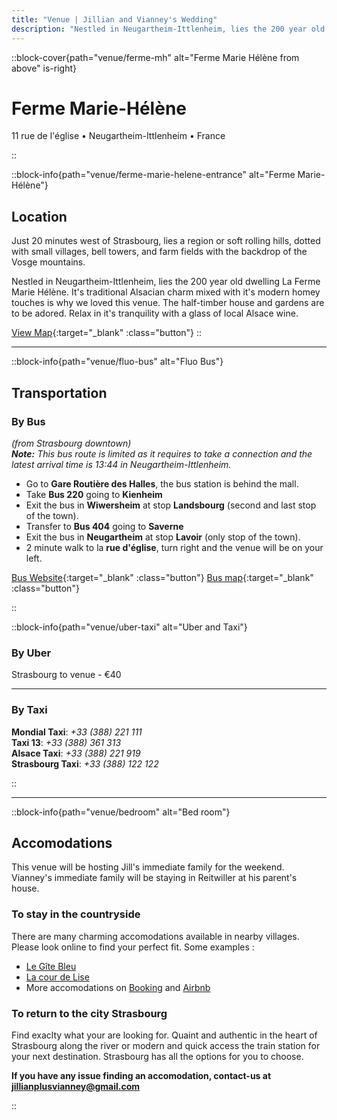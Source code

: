 ```yaml
---
title: "Venue | Jillian and Vianney's Wedding"
description: "Nestled in Neugartheim-Ittlenheim, lies the 200 year old dwelling La Ferme Marie Hélène"
---
```


::block-cover{path="venue/ferme-mh" alt="Ferme Marie Hélène from above" is-right}

# Ferme Marie-Hélène

11 rue de l'église • Neugartheim-Ittlenheim • France

::

::block-info{path="venue/ferme-marie-helene-entrance" alt="Ferme Marie-Hélène"}

## Location

Just 20 minutes west of Strasbourg, lies a region or soft rolling hills, dotted with small villages, bell towers, and farm fields with the backdrop of the Vosge mountains.

Nestled in Neugartheim-Ittlenheim, lies the 200 year old dwelling La Ferme Marie Hélène. It's traditional Alsacian charm mixed with it's modern homey touches is why we loved this venue. The half-timber house and gardens are to be adored. Relax in it's tranquility with a glass of local Alsace wine.

[View Map](https://goo.gl/maps/TAVeMhVtBJFygBRLA){:target="\_blank" :class="button"}
::

---

::block-info{path="venue/fluo-bus" alt="Fluo Bus"}

## Transportation

### By Bus

_(from Strasbourg downtown)_\
_**Note:** This bus route is limited as it requires to take a connection and the latest arrival time is 13:44 in Neugartheim-Ittlenheim._

- Go to **Gare Routière des Halles**, the bus station is behind the mall.
- Take **Bus 220** going to **Kienheim**
- Exit the bus in **Wiwersheim** at stop **Landsbourg** (second and last stop of the town).
- Transfer to **Bus 404** going to **Saverne**
- Exit the bus in **Neugartheim** at stop **Lavoir** (only stop of the town).
- 2 minute walk to la **rue d'église**, turn right and the venue will be on your left.

[Bus Website](https://www.fluo.eu/){:target="\_blank" :class="button"} [Bus map](https://www.fluo.eu/ftp/document/plan-a0-fluo-67-sept-2023-web.pdf){:target="\_blank" :class="button"}

::

::block-info{path="venue/uber-taxi" alt="Uber and Taxi"}

### By Uber

Strasbourg to venue - €40

---

### By Taxi

**Mondial Taxi**: _+33 (388) 221 111_\
**Taxi 13**: _+33 (388) 361 313_\
**Alsace Taxi**: _+33 (388) 221 919_\
**Strasbourg Taxi**: _+33 (388) 122 122_

::

---

::block-info{path="venue/bedroom" alt="Bed room"}

## Accomodations

This venue will be hosting Jill's immediate family for the weekend. Vianney's immediate family will be staying in Reitwiller at his parent's house.

### To stay in the countryside

There are many charming accomodations available in nearby villages. Please look online to find your perfect fit.
Some examples :

- [Le Gîte Bleu](https://www.legitebleu.fr/)
- [La cour de Lise](https://lacourdelise.fr/)
- More accomodations on [Booking](https://www.booking.com/) and [Airbnb](https://www.airbnb.ca/)

### To return to the city Strasbourg

Find exaclty what your are looking for. Quaint and authentic in the heart of Strasbourg along the river or modern and quick access the train station for your next destination. Strasbourg has all the options for you to choose.

**If you have any issue finding an accomodation, contact-us at jillianplusvianney@gmail.com**

::
